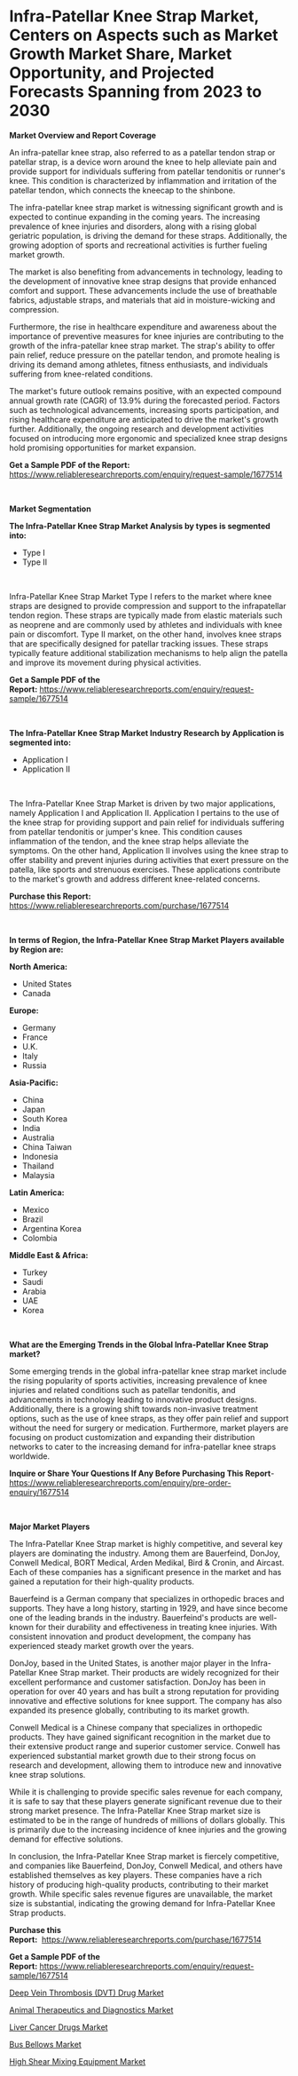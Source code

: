<p><h1>Infra-Patellar Knee Strap Market, Centers on Aspects such as Market Growth Market Share, Market Opportunity, and Projected Forecasts Spanning from 2023 to 2030</h1></p><p><strong>Market Overview and Report Coverage</strong></p>
<p><p>An infra-patellar knee strap, also referred to as a patellar tendon strap or patellar strap, is a device worn around the knee to help alleviate pain and provide support for individuals suffering from patellar tendonitis or runner's knee. This condition is characterized by inflammation and irritation of the patellar tendon, which connects the kneecap to the shinbone.</p><p>The infra-patellar knee strap market is witnessing significant growth and is expected to continue expanding in the coming years. The increasing prevalence of knee injuries and disorders, along with a rising global geriatric population, is driving the demand for these straps. Additionally, the growing adoption of sports and recreational activities is further fueling market growth.</p><p>The market is also benefiting from advancements in technology, leading to the development of innovative knee strap designs that provide enhanced comfort and support. These advancements include the use of breathable fabrics, adjustable straps, and materials that aid in moisture-wicking and compression.</p><p>Furthermore, the rise in healthcare expenditure and awareness about the importance of preventive measures for knee injuries are contributing to the growth of the infra-patellar knee strap market. The strap's ability to offer pain relief, reduce pressure on the patellar tendon, and promote healing is driving its demand among athletes, fitness enthusiasts, and individuals suffering from knee-related conditions.</p><p>The market's future outlook remains positive, with an expected compound annual growth rate (CAGR) of 13.9% during the forecasted period. Factors such as technological advancements, increasing sports participation, and rising healthcare expenditure are anticipated to drive the market's growth further. Additionally, the ongoing research and development activities focused on introducing more ergonomic and specialized knee strap designs hold promising opportunities for market expansion.</p></p>
<p><strong>Get a Sample PDF of the Report:</strong> <a href="https://www.reliableresearchreports.com/enquiry/request-sample/1677514">https://www.reliableresearchreports.com/enquiry/request-sample/1677514</a></p>
<p>&nbsp;</p>
<p><strong>Market Segmentation</strong></p>
<p><strong>The Infra-Patellar Knee Strap Market Analysis by types is segmented into:</strong></p>
<p><ul><li>Type I</li><li>Type II</li></ul></p>
<p>&nbsp;</p>
<p><p>Infra-Patellar Knee Strap Market Type I refers to the market where knee straps are designed to provide compression and support to the infrapatellar tendon region. These straps are typically made from elastic materials such as neoprene and are commonly used by athletes and individuals with knee pain or discomfort. Type II market, on the other hand, involves knee straps that are specifically designed for patellar tracking issues. These straps typically feature additional stabilization mechanisms to help align the patella and improve its movement during physical activities.</p></p>
<p><strong>Get a Sample PDF of the Report:</strong>&nbsp;<a href="https://www.reliableresearchreports.com/enquiry/request-sample/1677514">https://www.reliableresearchreports.com/enquiry/request-sample/1677514</a></p>
<p>&nbsp;</p>
<p><strong>The Infra-Patellar Knee Strap Market Industry Research by Application is segmented into:</strong></p>
<p><ul><li>Application I</li><li>Application II</li></ul></p>
<p>&nbsp;</p>
<p><p>The Infra-Patellar Knee Strap Market is driven by two major applications, namely Application I and Application II. Application I pertains to the use of the knee strap for providing support and pain relief for individuals suffering from patellar tendonitis or jumper's knee. This condition causes inflammation of the tendon, and the knee strap helps alleviate the symptoms. On the other hand, Application II involves using the knee strap to offer stability and prevent injuries during activities that exert pressure on the patella, like sports and strenuous exercises. These applications contribute to the market's growth and address different knee-related concerns.</p></p>
<p><strong>Purchase this Report:</strong>&nbsp; <a href="https://www.reliableresearchreports.com/purchase/1677514">https://www.reliableresearchreports.com/purchase/1677514</a></p>
<p>&nbsp;</p>
<p><strong>In terms of Region, the Infra-Patellar Knee Strap Market Players available by Region are:</strong></p>
<p>
    <p> <strong> North America: </strong>
        <ul>
            <li>United States</li>
            <li>Canada</li>
        </ul>
        </p> 
    <p> <strong> Europe: </strong>
        <ul>
            <li>Germany</li>
            <li>France</li>
            <li>U.K.</li>
            <li>Italy</li>
            <li>Russia</li>
        </ul>
        </p> 
    <p> <strong> Asia-Pacific: </strong>
        <ul>
            <li>China</li>
            <li>Japan</li>
            <li>South Korea</li>
            <li>India</li>
            <li>Australia</li>
            <li>China Taiwan</li>
            <li>Indonesia</li>
            <li>Thailand</li>
            <li>Malaysia</li>
        </ul>
        </p> 
    <p> <strong> Latin America: </strong>
        <ul>
            <li>Mexico</li>
            <li>Brazil</li>
            <li>Argentina Korea</li>
            <li>Colombia</li>
        </ul>
        </p> 
    <p> <strong> Middle East & Africa: </strong>
        <ul>
            <li>Turkey</li>
            <li>Saudi</li>
            <li>Arabia</li>
            <li>UAE</li>
            <li>Korea</li>
        </ul>
    </p>
    </p>
<p>&nbsp;</p>
<p><strong>What are the Emerging Trends in the Global Infra-Patellar Knee Strap market?</strong></p>
<p><p>Some emerging trends in the global infra-patellar knee strap market include the rising popularity of sports activities, increasing prevalence of knee injuries and related conditions such as patellar tendonitis, and advancements in technology leading to innovative product designs. Additionally, there is a growing shift towards non-invasive treatment options, such as the use of knee straps, as they offer pain relief and support without the need for surgery or medication. Furthermore, market players are focusing on product customization and expanding their distribution networks to cater to the increasing demand for infra-patellar knee straps worldwide.</p></p>
<p><strong>Inquire or Share Your Questions If Any Before Purchasing This Report</strong>- <a href="https://www.reliableresearchreports.com/enquiry/pre-order-enquiry/1677514">https://www.reliableresearchreports.com/enquiry/pre-order-enquiry/1677514</a></p>
<p>&nbsp;</p>
<p><strong>Major Market Players</strong></p>
<p><p>The Infra-Patellar Knee Strap market is highly competitive, and several key players are dominating the industry. Among them are Bauerfeind, DonJoy, Conwell Medical, BORT Medical, Arden Medikal, Bird & Cronin, and Aircast. Each of these companies has a significant presence in the market and has gained a reputation for their high-quality products.</p><p>Bauerfeind is a German company that specializes in orthopedic braces and supports. They have a long history, starting in 1929, and have since become one of the leading brands in the industry. Bauerfeind's products are well-known for their durability and effectiveness in treating knee injuries. With consistent innovation and product development, the company has experienced steady market growth over the years.</p><p>DonJoy, based in the United States, is another major player in the Infra-Patellar Knee Strap market. Their products are widely recognized for their excellent performance and customer satisfaction. DonJoy has been in operation for over 40 years and has built a strong reputation for providing innovative and effective solutions for knee support. The company has also expanded its presence globally, contributing to its market growth.</p><p>Conwell Medical is a Chinese company that specializes in orthopedic products. They have gained significant recognition in the market due to their extensive product range and superior customer service. Conwell has experienced substantial market growth due to their strong focus on research and development, allowing them to introduce new and innovative knee strap solutions.</p><p>While it is challenging to provide specific sales revenue for each company, it is safe to say that these players generate significant revenue due to their strong market presence. The Infra-Patellar Knee Strap market size is estimated to be in the range of hundreds of millions of dollars globally. This is primarily due to the increasing incidence of knee injuries and the growing demand for effective solutions.</p><p>In conclusion, the Infra-Patellar Knee Strap market is fiercely competitive, and companies like Bauerfeind, DonJoy, Conwell Medical, and others have established themselves as key players. These companies have a rich history of producing high-quality products, contributing to their market growth. While specific sales revenue figures are unavailable, the market size is substantial, indicating the growing demand for Infra-Patellar Knee Strap products.</p></p>
<p><strong>Purchase this Report:</strong>&nbsp;&nbsp;<a href="https://www.reliableresearchreports.com/purchase/1677514">https://www.reliableresearchreports.com/purchase/1677514</a></p>
<p></p>
<p><strong>Get a Sample PDF of the Report:</strong>&nbsp;<a href="https://www.reliableresearchreports.com/enquiry/request-sample/1677514">https://www.reliableresearchreports.com/enquiry/request-sample/1677514</a></p>
<p><p><a href="https://www.linkedin.com/pulse/deep-vein-thrombosis-dvt-drug-market-size-share-global-analysis/">Deep Vein Thrombosis (DVT) Drug Market</a></p><p><a href="https://www.linkedin.com/pulse/animal-therapeutics-diagnostics-market-size-2023-2030/">Animal Therapeutics and Diagnostics Market</a></p><p><a href="https://www.linkedin.com/pulse/liver-cancer-drugs-market-research-report-provides-thorough/">Liver Cancer Drugs Market</a></p><p><a href="https://medium.com/@dennisoliver07/bus-bellows-market-outlook-industry-overview-and-forecast-2023-to-2030-dd00706c4dc9">Bus Bellows Market</a></p><p><a href="https://medium.com/@bobbyrobinson56/high-shear-mixing-equipment-market-focuses-on-market-share-size-and-projected-forecast-till-2030-83544850a0ce">High Shear Mixing Equipment Market</a></p></p>